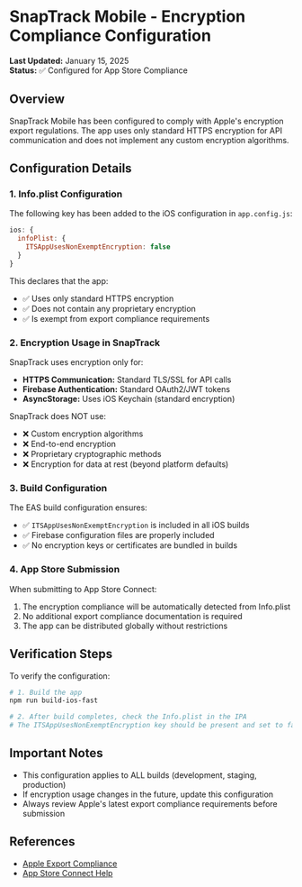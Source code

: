 # SnapTrack Mobile - Encryption Compliance Configuration

**Last Updated:** January 15, 2025  
**Status:** ✅ Configured for App Store Compliance

## Overview

SnapTrack Mobile has been configured to comply with Apple's encryption export regulations. The app uses only standard HTTPS encryption for API communication and does not implement any custom encryption algorithms.

## Configuration Details

### 1. Info.plist Configuration
The following key has been added to the iOS configuration in `app.config.js`:

```javascript
ios: {
  infoPlist: {
    ITSAppUsesNonExemptEncryption: false
  }
}
```

This declares that the app:
- ✅ Uses only standard HTTPS encryption
- ✅ Does not contain any proprietary encryption
- ✅ Is exempt from export compliance requirements

### 2. Encryption Usage in SnapTrack

SnapTrack uses encryption only for:
- **HTTPS Communication:** Standard TLS/SSL for API calls
- **Firebase Authentication:** Standard OAuth2/JWT tokens
- **AsyncStorage:** Uses iOS Keychain (standard encryption)

SnapTrack does NOT use:
- ❌ Custom encryption algorithms
- ❌ End-to-end encryption
- ❌ Proprietary cryptographic methods
- ❌ Encryption for data at rest (beyond platform defaults)

### 3. Build Configuration

The EAS build configuration ensures:
- ✅ `ITSAppUsesNonExemptEncryption` is included in all iOS builds
- ✅ Firebase configuration files are properly included
- ✅ No encryption keys or certificates are bundled in builds

### 4. App Store Submission

When submitting to App Store Connect:
1. The encryption compliance will be automatically detected from Info.plist
2. No additional export compliance documentation is required
3. The app can be distributed globally without restrictions

## Verification Steps

To verify the configuration:

```bash
# 1. Build the app
npm run build-ios-fast

# 2. After build completes, check the Info.plist in the IPA
# The ITSAppUsesNonExemptEncryption key should be present and set to false
```

## Important Notes

- This configuration applies to ALL builds (development, staging, production)
- If encryption usage changes in the future, update this configuration
- Always review Apple's latest export compliance requirements before submission

## References

- [Apple Export Compliance](https://developer.apple.com/documentation/security/complying_with_encryption_export_regulations)
- [App Store Connect Help](https://help.apple.com/app-store-connect/#/dev88f5c7bf9)